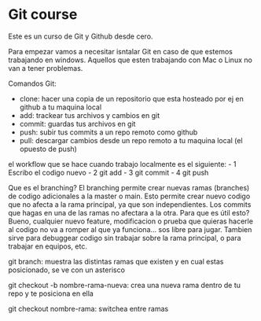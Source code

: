 # Git course

Este es un curso de Git y Github desde cero.

Para empezar vamos a necesitar isntalar Git en caso de que estemos trabajando en windows. Aquellos que esten trabajando con Mac o Linux no van a tener problemas.

Comandos Git:
- clone: hacer una copia de un repositorio que esta hosteado por ej en github a tu maquina local
- add: trackear tus archivos y cambios en git
- commit: guardas tus archivos en git
- push: subir tus commits a un repo remoto como github
- pull: descargar cambios desde un repo remoto a tu maquina local (el opuesto de push)

el workflow que se hace cuando trabajo localmente es el siguiente:
    - 1 Escribo el codigo nuevo
    - 2 git add
    - 3 git commit
    - 4 git push 

Que es el branching?
El branching permite crear nuevas ramas (branches) de codigo adicionales a la master o main. Esto permite crear nuevo codigo que no afecta a la rama principal, ya que son independientes. Los commits que hagas en una de las ramas no afectara a la otra.
Para que es útil esto? Bueno, cualquier nuevo feature, modificacion o prueba que quieras hacerle al codigo no va a romper al que ya funciona... sos libre para jugar. 
Tambien sirve para debuggear codigo sin trabajar sobre la rama principal, o para trabajar en equipos, etc.

git branch: muestra las distintas ramas que existen y en cual estas posicionado, se ve con un asterisco

git checkout -b nombre-rama-nueva: crea una nueva rama dentro de tu repo y te posiciona en ella

git checkout nombre-rama: switchea entre ramas